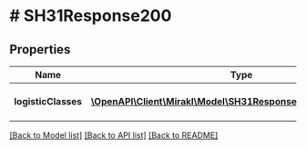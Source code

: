 # # SH31Response200

## Properties

Name | Type | Description | Notes
------------ | ------------- | ------------- | -------------
**logisticClasses** | [**\OpenAPI\Client\Mirakl\Model\SH31Response200LogisticClasses[]**](SH31Response200LogisticClasses.md) | List of logistic classes | [optional]

[[Back to Model list]](../../README.md#models) [[Back to API list]](../../README.md#endpoints) [[Back to README]](../../README.md)
